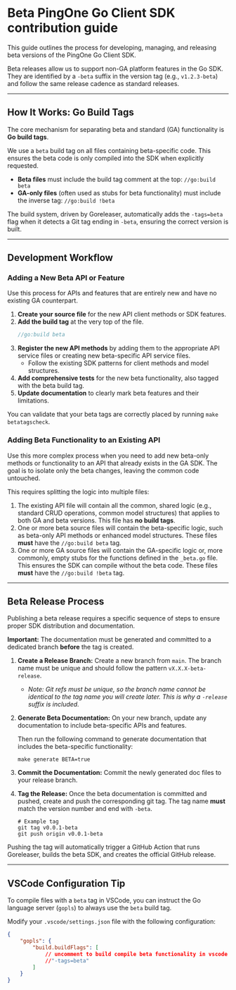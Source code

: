 # Beta PingOne Go Client SDK contribution guide

This guide outlines the process for developing, managing, and releasing beta versions of the PingOne Go Client SDK.

Beta releases allow us to support non-GA platform features in the Go SDK. They are identified by a `-beta` suffix in the version tag (e.g., `v1.2.3-beta`) and follow the same release cadence as standard releases.

---

## How It Works: Go Build Tags

The core mechanism for separating beta and standard (GA) functionality is **Go build tags**.

We use a `beta` build tag on all files containing beta-specific code. This ensures the beta code is only compiled into the SDK when explicitly requested.

* **Beta files** must include the build tag comment at the top:
    `//go:build beta`
* **GA-only files** (often used as stubs for beta functionality) must include the inverse tag:
    `//go:build !beta`

The build system, driven by Goreleaser, automatically adds the `-tags=beta` flag when it detects a Git tag ending in `-beta`, ensuring the correct version is built.

---

## Development Workflow

### Adding a New Beta API or Feature

Use this process for APIs and features that are entirely new and have no existing GA counterpart.

1.  **Create your source file** for the new API client methods or SDK features.
2.  **Add the build tag** at the very top of the file.
    ```go
    //go:build beta
    ```
3.  **Register the new API methods** by adding them to the appropriate API service files or creating new beta-specific API service files.
    * Follow the existing SDK patterns for client methods and model structures.
4.  **Add comprehensive tests** for the new beta functionality, also tagged with the beta build tag.
5.  **Update documentation** to clearly mark beta features and their limitations.

You can validate that your beta tags are correctly placed by running `make betatagscheck`.

### Adding Beta Functionality to an Existing API

Use this more complex process when you need to add new beta-only methods or functionality to an API that already exists in the GA SDK. The goal is to isolate only the beta changes, leaving the common code untouched.

This requires splitting the logic into multiple files:

1. The existing API file will contain all the common, shared logic (e.g., standard CRUD operations, common model structures) that applies to both GA and beta versions. This file has **no build tags**.
2. One or more beta source files will contain the beta-specific logic, such as beta-only API methods or enhanced model structures. These files **must** have the `//go:build beta` tag.
3. One or more GA source files will contain the GA-specific logic or, more commonly, empty stubs for the functions defined in the `_beta.go` file. This ensures the SDK can compile without the beta code. These files **must** have the `//go:build !beta` tag.

---

## Beta Release Process

Publishing a beta release requires a specific sequence of steps to ensure proper SDK distribution and documentation.

**Important:** The documentation must be generated and committed to a dedicated branch **before** the tag is created.

1. **Create a Release Branch:** Create a new branch from `main`. The branch name must be unique and should follow the pattern `vX.X.X-beta-release`.
   * *Note: Git refs must be unique, so the branch name cannot be identical to the tag name you will create later. This is why a `-release` suffix is included.*

2. **Generate Beta Documentation:**
   On your new branch, update any documentation to include beta-specific APIs and features.

   Then run the following command to generate documentation that includes the beta-specific functionality:

   ```shell
   make generate BETA=true
   ```

3. **Commit the Documentation:** Commit the newly generated doc files to your release branch.

4. **Tag the Release:** Once the beta documentation is committed and pushed, create and push the corresponding git tag. The tag name **must** match the version number and end with `-beta`.

   ```shell
   # Example tag
   git tag v0.0.1-beta
   git push origin v0.0.1-beta
   ```

Pushing the tag will automatically trigger a GitHub Action that runs Goreleaser, builds the beta SDK, and creates the official GitHub release.

---

## VSCode Configuration Tip

To compile files with a `beta` tag in VSCode, you can instruct the Go language server (`gopls`) to always use the `beta` build tag.

Modify your `.vscode/settings.json` file with the following configuration:

```json
{
    "gopls": {
        "build.buildFlags": [
            // uncomment to build compile beta functionality in vscode
            //"-tags=beta"
        ]
    }
}
```

